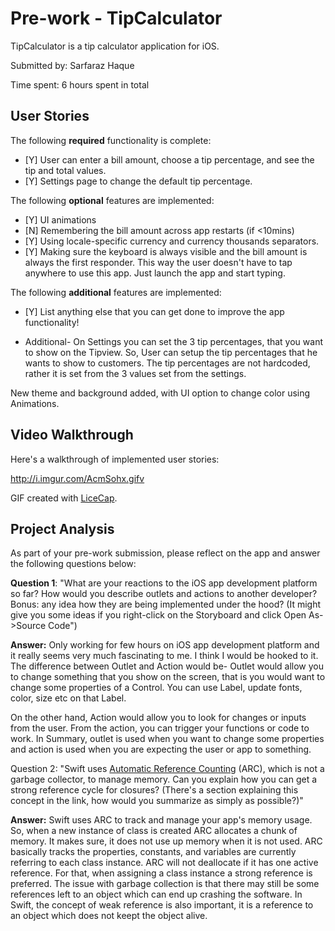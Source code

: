 
# Pre-work - TipCalculator

TipCalculator is a tip calculator application for iOS.

Submitted by: Sarfaraz Haque

Time spent: 6 hours spent in total

## User Stories

The following **required** functionality is complete:

* [Y] User can enter a bill amount, choose a tip percentage, and see the tip and total values.
* [Y] Settings page to change the default tip percentage.

The following **optional** features are implemented:
* [Y] UI animations
* [N] Remembering the bill amount across app restarts (if <10mins)
* [Y] Using locale-specific currency and currency thousands separators.
* [Y] Making sure the keyboard is always visible and the bill amount is always the first responder. This way the user doesn't have to tap anywhere to use this app. Just launch the app and start typing.

The following **additional** features are implemented:

- [Y] List anything else that you can get done to improve the app functionality!
* Additional- On Settings you can set the 3 tip percentages, that you want to show on the Tipview. So, User can setup the tip percentages that he wants to show to customers. The tip percentages are not hardcoded, rather it is set from the 3 values set from the settings.

New theme and background added, with UI option to change color using Animations.
  
## Video Walkthrough 

Here's a walkthrough of implemented user stories:

http://i.imgur.com/AcmSohx.gifv

GIF created with [LiceCap](http://www.cockos.com/licecap/).

## Project Analysis

As part of your pre-work submission, please reflect on the app and answer the following questions below:

**Question 1**: "What are your reactions to the iOS app development platform so far? How would you describe outlets and actions to another developer? Bonus: any idea how they are being implemented under the hood? (It might give you some ideas if you right-click on the Storyboard and click Open As->Source Code")

**Answer:** Only working for few hours on iOS app development platform and it really seems very much fascinating to me. I think I would be hooked to it. The difference between Outlet and Action would be- Outlet would allow you to change something that you show on the screen, that is you would want to change some properties of a Control. You can use Label, update fonts, color, size etc on that Label. 

On the other hand, Action would allow you to look for changes or inputs from the user. From the action, you can trigger your functions or code to work. In Summary, outlet is used when you want to change some properties and action is used when you are expecting the user or app to something. 

Question 2: "Swift uses [Automatic Reference Counting](https://developer.apple.com/library/content/documentation/Swift/Conceptual/Swift_Programming_Language/AutomaticReferenceCounting.html#//apple_ref/doc/uid/TP40014097-CH20-ID49) (ARC), which is not a garbage collector, to manage memory. Can you explain how you can get a strong reference cycle for closures? (There's a section explaining this concept in the link, how would you summarize as simply as possible?)"

**Answer:** Swift uses ARC to track and manage your app's memory usage. So, when a new instance of class is created ARC allocates a chunk of memory. It makes sure, it does not use up memory when it is not used. ARC basically tracks the properties, constants, and variables are currently referring to each class instance. ARC will not deallocate if it has one active reference. For that, when assigning a class instance a strong reference is preferred.
The issue with garbage collection is that there may still be some references left to an object which can end up crashing the software. In Swift, the concept of weak reference is also important, it is a reference to an object which does not keept the object alive.

